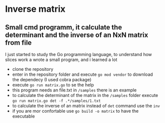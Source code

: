 #  Inverse matrix
## Small cmd programm, it calculate the determinant and the inverse of an NxN matrix from file

I just started to study the Go programming language, to understand how slices work a wrote a small program, and i learned a lot

- clone the repository
- enter in the repository folder and execute `go mod vendor` to download the dependecy (I used cobra package)
- execute `go run matrix.go` to se the help
- this program needs an file.txt in `/samples` there is an example
- to calculate the determinant of the matrix in the `/samples` folder execute `go run matrix.go det -f .*/samples/1.txt`
- to calculate the inverse of an matrix instead of `det` command use the `inv`
- if you are mor confortable use `go build -o matrix` to have the executable
